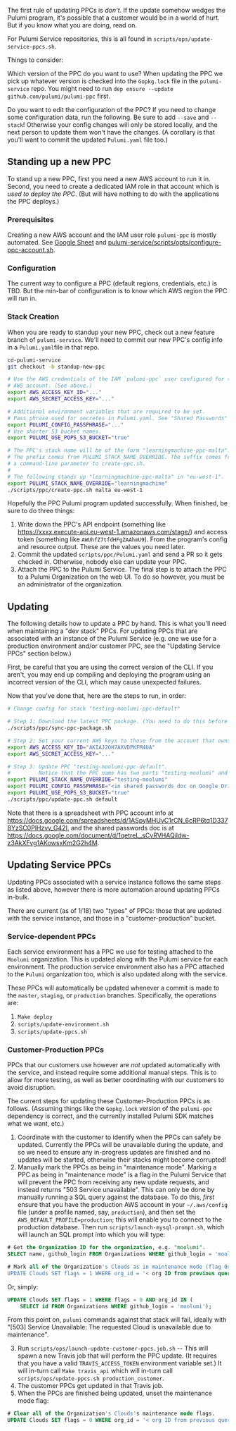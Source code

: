 The first rule of updating PPCs is _don't_. If the update somehow wedges the Pulumi program, it's possible that a customer would be in a world of hurt. But if you know what you are doing, read on.

For Pulumi Service repositories, this is all found in `scripts/ops/update-service-ppcs.sh`.

Things to consider:

Which version of the PPC do you want to use? When updating the PPC we pick up whatever version is checked into the `Gopkg.lock` file in the `pulumi-service` repo. You might need to run `dep ensure --update github.com/pulumi/pulumi-ppc` first.

Do you want to edit the configuration of the PPC? If you need to change some configuration data, run the following. Be sure to add `--save` and `--stack`! Otherwise your config changes will only be stored locally, and the next person to update them won't have the changes. (A corollary is that you'll want to commit the updated `Pulumi.yaml` file too.)

## Standing up a new PPC

To stand up a new PPC, first you need a new AWS account to run it in. Second, you need to create a dedicated IAM role in that account which is _used to deploy the PPC_. (But will have nothing to do with the applications the PPC deploys.)

### Prerequisites

Creating a new AWS account and the IAM user role `pulumi-ppc` is mostly automated. See [Google Sheet](https://docs.google.com/spreadsheets/d/1ASpyMHUvC1rCN_6cRP6tq1D3378YzSC0PlHzvv_G42I/edit?ts=5a1c642f#gid=840536896) and [pulumi-service/scripts/opts/configure-ppc-account.sh](https://github.com/pulumi/pulumi-service/blob/master/scripts/ops/configure-ppc-account.sh).

### Configuration

The current way to configure a PPC (default regions, credentials, etc.) is TBD. But the min-bar of configuration is to know which AWS region the PPC will run in.

### Stack Creation

When you are ready to standup your new PPC, check out a new feature branch of `pulumi-service`. We'll need to commit our new PPC's config info in a `Pulumi.yaml`file in that repo.

```bash
cd-pulumi-service
git checkout -b standup-new-ppc

# Use the AWS credentials of the IAM `pulumi-ppc` user configured for the PPC's containing
# AWS account. (See above.)
export AWS_ACCESS_KEY_ID="..."
export AWS_SECRET_ACCESS_KEY="..."

# Additional environment variables that are required to be set.
# Pass phrase used for secretes in Pulumi.yaml. See "Shared Passwords" doc on Google Drive.
export PULUMI_CONFIG_PASSPHRASE="..."
# Use shorter S3 bucket names.
export PULUMI_USE_POPS_S3_BUCKET="true"

# The PPC's stack name will be of the form "learningmachine-ppc-malta".
# The prefix comes from PULUMI_STACK_NAME_OVERRIDE. The suffix comes from
# a command-line parameter to create-ppc.sh.
#
# The following stands up "learningmachine-ppc-malta" in "eu-west-1".
export PULUMI_STACK_NAME_OVERRIDE="learningmachine"
./scripts/ppc/create-ppc.sh malta eu-west-1
```

Hopefully the PPC Pulumi program updated successfully. When finished, be sure to do three things:

1. Write down the PPC's API endpoint (something like https://xxxx.execute-api.eu-west-1.amazonaws.com/stage/) and access token (something like `AWUhfZ7tfdHFgZAAhmU9`). From the program's config and resource output. These are the values you need later.
2. Commit the updated `scripts/ppc/Pulumi.yaml` and send a PR so it gets checked in. Otherwise, nobody else can update your PPC.
3. Attach the PPC to the Pulumi Service. The final step is to attach the PPC to a Pulumi Organization on the web UI. To do so however, you must be an administrator of the organization.

## Updating

The following details how to update a PPC by hand. This is what you'll need when maintaining a "dev stack" PPCs. For updating PPCs that are associated with an instance of the Pulumi Service (e.g. one we use for a production environment and/or customer PPC, see the "Updating Service PPCs" section below.)

First, be careful that you are using the correct version of the CLI.  If you aren't, you may end up compiling and deploying the program using an incorrect version of the CLI, which may cause unexpected failures.

Now that you've done that, here are the steps to run, in order:

```bash
# Change config for stack "testing-moolumi-ppc-default"

# Step 1: Download the latest PPC package. (You need to do this before changing the AWS creds.)
./scripts/ppc/sync-ppc-package.sh

# Step 2: Set your current AWS keys to those from the account that owns the PPC.
export AWS_ACCESS_KEY_ID="AKIAJ2OH7AXVDPKFM4UA"
export AWS_SECRET_ACCESS_KEY="..."

# Step 3: Update PPC "testing-moolumi-ppc-default".
#         Notice that the PPC name has two parts "testing-moolumi" and PPC suffix "default":
export PULUMI_STACK_NAME_OVERRIDE="testing-moolumi"
export PULUMI_CONFIG_PASSPHRASE="<in shared passwords doc on Google Drive>"
export PULUMI_USE_POPS_S3_BUCKET="true"
./scripts/ppc/update-ppc.sh default
```

Note that there is a spreadsheet with PPC account info at https://docs.google.com/spreadsheets/d/1ASpyMHUvC1rCN_6cRP6tq1D3378YzSC0PlHzvv_G42I, and the shared passwords doc is at https://docs.google.com/document/d/1qetreL_sCvRVHAQildw-z3AkXFvg1AKowsxKm2G2h4M.

## Updating Service PPCs

Updating PPCs associated with a service instance follows the same steps as listed above, however there is more automation around updating PPCs in-bulk.

There are current (as of 1/18) two "types" of PPCs: those that are updated with the service instance, and those in a "customer-production" bucket.

### Service-dependent PPCs

Each service environment has a PPC we use for testing attached to the `Moolumi` organization. This is updated along with the Pulumi service for each environment. The production service environment also has a PPC attached to the `Pulumi` organization too, which is also updated along with the service.

These PPCs will automatically be updated whenever a commit is made to the `master`, `staging`, or `production` branches. Specifically, the operations are:

1. `Make deploy`
1. `scripts/update-environment.sh`
1. `scripts/update-ppcs.sh`

### Customer-Production PPCs

PPCs that our customers use however are _not_ updated automatically with the service, and instead require some additional manual steps. This is to allow for more testing, as well as better coordinating with our customers to avoid disruption.

The current steps for updating these Customer-Production PPCs is as follows. (Assuming things like the `Gopkg.lock` version of the `pulumi-ppc` dependency is correct, and the currently installed Pulumi SDK matches what we want, etc.)

1. Coordinate with the customer to identify when the PPCs can safely be updated. Currently the PPCs will be unavailable during the update, and so we need to ensure any in-progress updates are finished and no updates will be started, otherwise their stacks might become corrupted!
2. Manually mark the PPCs as being in "maintenance mode". Marking a PPC as being in "maintenance mode" is a flag in the Pulumi Service that will prevent the PPC from receiving any new update requests, and instead returns "503 Service unavailable". This can only be done by manually running a SQL query against the database.  To do this, *first* ensure that you have the production AWS account in your `~/.aws/config` file (under a profile named, say, `production`), and then set the `AWS_DEFAULT_PROFILE=production`; this will enable you to connect to the production database.  Then run `scripts/launch-mysql-prompt.sh`, which will launch an SQL prompt into which you will type:

```sql
# Get the Organization ID for the organization, e.g. "moolumi".
SELECT name, github_login FROM Organizations WHERE github_login = 'moolumi';

# Mark all of the Organization's Clouds as in maintenance mode (flag 0x1)
UPDATE Clouds SET flags = 1 WHERE org_id = '< org ID from previous query >';
```

Or, simply:

```sql
UPDATE Clouds SET flags = 1 WHERE flags = 0 AND org_id IN (
    SELECT id FROM Organizations WHERE github_login = 'moolumi');
```

From this point on, `pulumi` commands against that stack will fail, ideally with "[503] Service Unavailable: The requested Cloud is unavailable due to maintenance".

3. Run `scripts/ops/launch-update-customer-ppcs.job.sh` -- This will spawn a new Travis job that will perform the PPC update. (It requires that you have a valid `TRAVIS_ACCESS_TOKEN` environment variable set.) It will in-turn call `Make travis_api` which will in-turn call `scripts/ops/update-ppcs.sh production_customer`.
4. The customer PPCs get updated in that Travis job.
5. When the PPCs are finished being updated, unset the maintenance mode flag:

```sql
# Clear all of the Organization's Clouds's maintenance mode flags.
UPDATE Clouds SET flags = 0 WHERE org_id = '< org ID from previous query >';
```